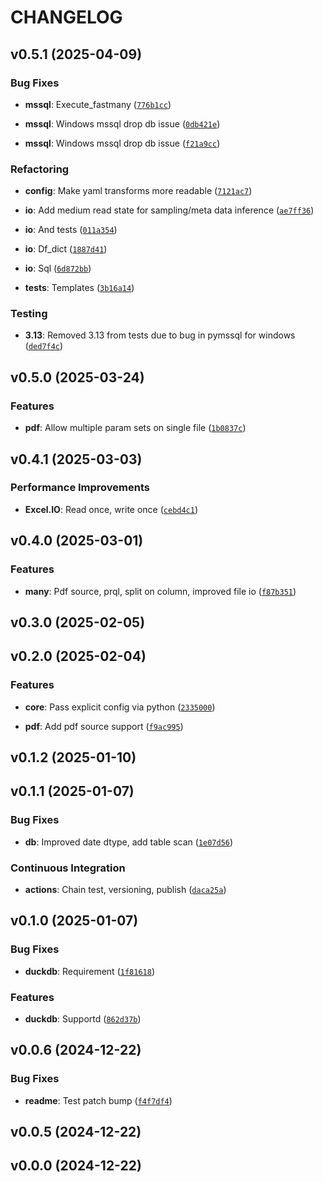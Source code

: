 # CHANGELOG


## v0.5.1 (2025-04-09)

### Bug Fixes

- **mssql**: Execute_fastmany
  ([`776b1cc`](https://github.com/NathanDWalsh/els/commit/776b1cc90eb6197a7212027a857eb8eb5f3cda9a))

- **mssql**: Windows mssql drop db issue
  ([`0db421e`](https://github.com/NathanDWalsh/els/commit/0db421eaa3d4d2d263936b017ba48d78cd66d5a2))

- **mssql**: Windows mssql drop db issue
  ([`f21a9cc`](https://github.com/NathanDWalsh/els/commit/f21a9cc599a141a42c77b9d101f4c9c82000d95f))

### Refactoring

- **config**: Make yaml transforms more readable
  ([`7121ac7`](https://github.com/NathanDWalsh/els/commit/7121ac7a280cffe2bddaf3e9857d0c185d2bb86e))

- **io**: Add medium read state for sampling/meta data inference
  ([`ae7ff36`](https://github.com/NathanDWalsh/els/commit/ae7ff364027fb0145e3d999833dd4e09bc68d285))

- **io**: And tests
  ([`011a354`](https://github.com/NathanDWalsh/els/commit/011a3547b35271f58835a395402d7aa106684ff5))

- **io**: Df_dict
  ([`1887d41`](https://github.com/NathanDWalsh/els/commit/1887d413ab2cc461a3902c5ac8c903aee2d5f03c))

- **io**: Sql
  ([`6d872bb`](https://github.com/NathanDWalsh/els/commit/6d872bbef7a3a2f63fceba8354f5dac31a28f6e5))

- **tests**: Templates
  ([`3b16a14`](https://github.com/NathanDWalsh/els/commit/3b16a147865c940c4b0fe2f3049f2ea55c78cb2e))

### Testing

- **3.13**: Removed 3.13 from tests due to bug in pymssql for windows
  ([`ded7f4c`](https://github.com/NathanDWalsh/els/commit/ded7f4c78823bb143bec8c2b4c4ea842eab2e7d3))


## v0.5.0 (2025-03-24)

### Features

- **pdf**: Allow multiple param sets on single file
  ([`1b0837c`](https://github.com/NathanDWalsh/els/commit/1b0837c5dfe3143cf31f4c6bd1128f2a2cfa8616))


## v0.4.1 (2025-03-03)

### Performance Improvements

- **Excel.IO**: Read once, write once
  ([`cebd4c1`](https://github.com/NathanDWalsh/els/commit/cebd4c1e29fb9be430f6bf488804899f41c70b32))


## v0.4.0 (2025-03-01)

### Features

- **many**: Pdf source, prql, split on column, improved file io
  ([`f87b351`](https://github.com/NathanDWalsh/els/commit/f87b351022a8d2132afda8811a611e74d134fb01))


## v0.3.0 (2025-02-05)


## v0.2.0 (2025-02-04)

### Features

- **core**: Pass explicit config via python
  ([`2335000`](https://github.com/NathanDWalsh/els/commit/2335000b1cba505692bda6b35c08826f2a7e65e3))

- **pdf**: Add pdf source support
  ([`f9ac995`](https://github.com/NathanDWalsh/els/commit/f9ac99532244ba1615c536edf363242d2f9c055f))


## v0.1.2 (2025-01-10)


## v0.1.1 (2025-01-07)

### Bug Fixes

- **db**: Improved date dtype, add table scan
  ([`1e07d56`](https://github.com/NathanDWalsh/els/commit/1e07d565770bca24642540849337f58dfccde293))

### Continuous Integration

- **actions**: Chain test, versioning, publish
  ([`daca25a`](https://github.com/NathanDWalsh/els/commit/daca25a4c6074e7829f6f327202a8c965c65747c))


## v0.1.0 (2025-01-07)

### Bug Fixes

- **duckdb**: Requirement
  ([`1f81618`](https://github.com/NathanDWalsh/els/commit/1f816181539c3a919a90d481aab4380d9dedac04))

### Features

- **duckdb**: Supportd
  ([`862d37b`](https://github.com/NathanDWalsh/els/commit/862d37bfdda183bc696f86b1d8a84f885db5ca2f))


## v0.0.6 (2024-12-22)

### Bug Fixes

- **readme**: Test patch bump
  ([`f4f7df4`](https://github.com/NathanDWalsh/els/commit/f4f7df4e48660d1be51642a405683b2e43a3cd26))


## v0.0.5 (2024-12-22)


## v0.0.0 (2024-12-22)
